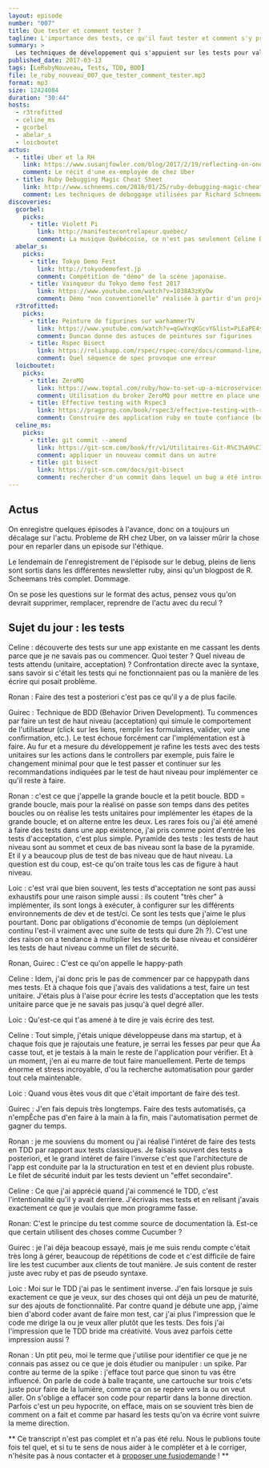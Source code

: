 ```yaml
---
layout: episode
number: "007"
title: Que tester et comment tester ?
tagline: L'importance des tests, ce qu'il faut tester et comment s'y prendre.
summary: >
  Les techniques de développement qui s'appuient sur les tests pour valider le comportement attendu de l'application, les outils pour y parvenir, et surtout la méthodologie à dérouler pour y parvenir sans douleur.
published_date: 2017-03-13
tags: [LeRubyNouveau, Tests, TDD, BDD]
file: le_ruby_nouveau_007_que_tester_comment_tester.mp3
format: mp3
size: 12424084
duration: "30:44"
hosts:
  - r3trofitted
  - celine_ms
  - gcorbel
  - abelar_s
  - loicboutet
actus:
  - title: Uber et la RH
    link: https://www.susanjfowler.com/blog/2017/2/19/reflecting-on-one-very-strange-year-at-uber
    comment: Le récit d'une ex-employée de chez Uber
  - title: Ruby Debugging Magic Cheat Sheet
    link: http://www.schneems.com/2016/01/25/ruby-debugging-magic-cheat-sheet.html
    comment: Les techniques de deboggage utilisées par Richard Schneeman (@schneems)
discoveries:
  gcorbel:
    picks:
      - title: Violett Pi 
        link: http://manifestecontrelapeur.quebec/
        comment: La musique Québécoise, ce n'est pas seulement Céline Dion !
  abelar_s:
    picks:
      - title: Tokyo Demo Fest
        link: http://tokyodemofest.jp
        comment: Compétition de "démo" de la scène japonaise.
      - title: Vainqueur du Tokyo demo fest 2017
        link: https://www.youtube.com/watch?v=1038A3zKyOw
        comment: Démo "non conventionelle" réalisée à partir d'un projecteur au laser.
  r3trofitted:
    picks:
      - title: Peinture de figurines sur warhammerTV
        link: https://www.youtube.com/watch?v=qGwYxqKGcvY&list=PLEaPE4sLDA7s-26V0v6SepDFiznb3y6hx
        comment: Duncan donne des astuces de peintures sur figurines
      - title: Rspec Bisect
        link: https://relishapp.com/rspec/rspec-core/docs/command-line/bisect
        comment: Quel séquence de spec provoque une erreur
  loicboutet:
    picks:
      - title: ZeroMQ
        link: https://www.toptal.com/ruby/how-to-set-up-a-microservices-architecture
        comment: Utilisation du broker ZeroMQ pour mettre en place une architecture microservice en ruby
      - title: Effective testing with Rspec3
        link: https://pragprog.com/book/rspec3/effective-testing-with-rspec-3
        comment: Construire des application ruby en toute confiance (beta)
  celine_ms:
    picks:
      - title: git commit --amend
        link: https://git-scm.com/book/fr/v1/Utilitaires-Git-R%C3%A9%C3%A9crire-l-historique
        comment: appliquer un nouveau commit dans un autre
      - title: git bisect
        link: https://git-scm.com/docs/git-bisect
        comment: rechercher d'un commit dans lequel un bug a été introduit
---
```


## Actus
On enregistre quelques épisodes à l'avance, donc on a toujours un décalage sur l'actu.
Probleme de RH chez Uber, on va laisser mûrir la chose pour en reparler dans un episode sur l'éthique.

Le lendemain de l'enregistrement de l'épisode sur le debug, pleins de liens sont sortis dans les différentes newsletter ruby, ainsi qu'un blogpost de R. Scheemans très complet.
Dommage.

On se pose les questions sur le format des actus, pensez vous qu'on devrait supprimer, remplacer, reprendre de l'actu avec du recul ?


## Sujet du jour : les tests

Celine : découverte des tests sur une app existante en me cassant les dents parce que je ne savais pas ou commencer. Quoi tester ? Quel niveau de tests attendu (unitaire, acceptation) ?
Confrontation directe avec la syntaxe, sans savoir si c'était les tests qui ne fonctionnaient pas ou la manière de les écrire qui posait problème.

Ronan : Faire des test a posteriori c'est pas ce qu'il y a de plus facile.

Guirec : Technique de BDD (Behavior Driven Development). Tu commences par faire un test de haut niveau (acceptation) qui simule le comportement de l'utilisateur (click sur les liens, remplir les formulaires, valider, voir une confirmation, etc.).
Le test échoue forcément car l'implémentation est à faire. Au fur et a mesure du développement je rafine les tests avec des tests unitaires sur les actions dans le controllers par exemple, puis faire le changement minimal pour que le test passer et continuer sur les recommandations indiquées par le test de haut niveau pour implémenter ce qu'il reste à faire.

Ronan : c'est ce que j'appelle la grande boucle et la petit boucle. BDD = grande boucle, mais pour la réalisé on passe son temps dans des petites boucles ou on réalise les tests unitaires pour implémenter les étapes de la grande boucle, et on alterne entre les deux.
Les rares fois ou j'ai été amené à faire des tests dans une app existence, j'ai pris comme point d'entrée les tests d'acceptation, c'est plus simple.
Pyramide des tests : les tests de haut niveau sont au sommet et ceux de bas niveau sont la base de la pyramide. Et il y a beaucoup plus de test de bas niveau que de haut niveau. La question est du coup, est-ce qu'on traite tous les cas de figure à haut niveau.

Loic : c'est vrai que bien souvent, les tests d'acceptation ne sont pas aussi exhaustifs pour une raison simple aussi : ils coutent "très cher" à implémenter, ils sont longs à exécuter, à configurer sur les différents environnements de dev et de test/ci. Ce sont les tests que j'aime le plus pourtant. Donc par obligations d'économie de temps (un déploiement continu l'est-il vraiment avec une suite de tests qui dure 2h ?). C'est une des raison on a tendance à multiplier les tests de base niveau et considérer les tests de haut niveau comme un filet de sécurité.

Ronan, Guirec : C'est ce qu'on appelle le happy-path

Celine : Idem, j'ai donc pris le pas de commencer par ce happypath dans mes tests. Et à chaque fois que j'avais des validations a test, faire un test unitaire. J'étais plus à l'aise pour écrire les tests d'acceptation que les tests unitaire parce que je ne savais pas jusqu'à quel degré aller.

Loic : Qu'est-ce qui t'as amené à te dire je vais écrire des test.

Celine : Tout simple, j'étais unique développeuse dans ma startup, et à chaque fois que je rajoutais une feature, je serrai les fesses par peur que Áa casse tout, et je testais à la main le reste de l'application pour vérifier. Et à un moment, j'en ai eu marre de tout faire manuellement. Perte de temps énorme et stress incroyable, d'ou la recherche automatisation pour garder tout cela maintenable.

Loic : Quand vous êtes vous dit que c'était important de faire des test.

Guirec : J'en fais depuis très longtemps. Faire des tests automatisés, ça n'empÊche pas d'en faire à la main à la fin, mais l'automatisation permet de gagner du temps.

Ronan : je me souviens du moment ou j'ai réalisé l'intéret de faire des tests en TDD par rapport aux tests classiques. Je faisais souvent des tests a posteriori, et le grand intéret de faire l'inverse c'est que l'architecture de l'app est conduite par la la structuration en test et en devient plus robuste. Le filet de sécurité induit par les tests devient un "effet secondaire".

Celine : Ce que j'ai apprécié quand j'ai commencé le TDD, c'est l'intentionalité qu'il y avait derriere. J'écrivais mes tests et en relisant j'avais exactement ce que je voulais que mon programme fasse.

Ronan: C'est le principe du test comme source de documentation là. Est-ce que certain utilisent des choses comme Cucumber ?

Guirec : je l'ai déja beacoup essayé, mais je me suis rendu compte c'était très long à gérer, beaucoup de répétitions de code et c'est difficile de faire lire les test cucumber aux clients de tout manière. Je suis content de rester juste avec ruby et pas de pseudo syntaxe.

Loic : Moi sur le TDD j'ai pas le sentiment inverse. J'en fais lorsque je suis exactement ce que je veux, sur des choses qui ont déjà un peu de maturité, sur des ajouts de fonctionnalité. Par contre quand je débute une app, j'aime bien d'abord coder avant de faire mon test, car j'ai plus l'impression que le code me dirige la ou je veux aller plutôt que les tests. Des fois j'ai l'impression que le TDD bride ma créativité. Vous avez parfois cette impression aussi ?

Ronan : Un ptit peu, moi le terme que j'utilise pour identifier ce que je ne connais pas assez ou ce que je dois étudier ou manipuler : un spike. Par contre au terme de la spike : j'efface tout parce que sinon tu vas être influencé. On parle de code à balle traçante, une cartouche sur trois c'ets juste pour faire de la lumière, comme ça on se repère vers la ou on veut aller. On s'oblige a effacer son code pour repartir dans la bonne direction. Parfois c'est un peu hypocrite, on efface, mais on se souvient très bien de comment on a fait et comme par hasard les tests qu'on va écrire vont suivre la meme direction.

** Ce transcript n'est pas complet et n'a pas été relu. Nous le publions toute fois tel quel, et si tu te sens de nous aider à le compléter et à le corriger, n'hésite pas à nous contacter et à [proposer une fusiodemande](https://github.com/LeRubyNouveau/lerubynouveau.fr/pulls) ! **
